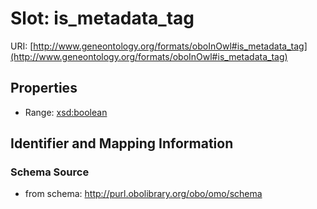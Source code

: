 # Slot: is_metadata_tag

URI: [http://www.geneontology.org/formats/oboInOwl#is_metadata_tag](http://www.geneontology.org/formats/oboInOwl#is_metadata_tag)



<!-- no inheritance hierarchy -->


## Properties

 * Range: [xsd:boolean](http://www.w3.org/2001/XMLSchema#boolean)



## Identifier and Mapping Information







### Schema Source


* from schema: http://purl.obolibrary.org/obo/omo/schema




